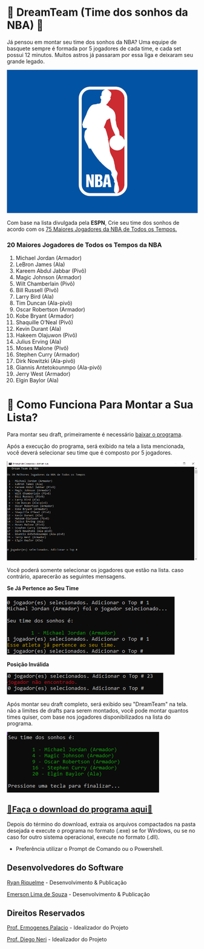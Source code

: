 # 🏀 DreamTeam (Time dos sonhos da NBA) 🏀

Já pensou em montar seu time dos sonhos da NBA? Uma equipe de basquete sempre é formada por 5 jogadores de cada time, e cada set possui 12  minutos. Muitos astros já passaram por essa liga e deixaram seu grande legado. 

![Execução00](img/nba-logo.jpg)

Com base na lista divulgada pela **ESPN**, Crie seu time dos sonhos de acordo com os [75 Maiores Jogadores da NBA de Todos os Tempos.](https://www.torcedores.com/noticias/2022/02/espn-lista-75-melhores-nba) 

### 20 Maiores Jogadores de Todos os Tempos da NBA

01.  Michael Jordan (Armador)
02.  LeBron James (Ala)
03.  Kareem Abdul Jabbar (Pivô)
04.  Magic Johnson (Armador)
05.  Wilt Chamberlain (Pivô)
06.  Bill Russell (Pivô)
07.  Larry Bird (Ala)
08.  Tim Duncan (Ala-pivô)
09.  Oscar Robertson (Armador)
10.  Kobe Bryant (Armador)
11.  Shaquille O’Neal (Pivô)
12.  Kevin Durant (Ala)
13.  Hakeem Olajuwon (Pivô)
14.  Julius Erving (Ala)
15.  Moses Malone (Pivô)
16.  Stephen Curry (Armador)
17.  Dirk Nowitzki (Ala-pivô)
18.  Giannis Antetokounmpo (Ala-pivô)
19.  Jerry West (Armador)
20.  Elgin Baylor (Ala)

# 📌 Como Funciona Para Montar a Sua Lista?

Para montar seu draft, primeiramente é necessário [baixar o programa](dist/DreamTeam.zip). 

Após a execução do programa, será exibido na tela a lista mencionada, você deverá selecionar seu time que é composto por 5 jogadores.

![Execução](img/img001.png)

Você poderá somente selecionar os jogadores que estão na lista. caso contrário, aparecerão as seguintes mensagens.

**Se Já Pertence ao Seu Time**

![Execução2](img/img002.png)

**Posição Inválida**

![Execução3](img/img003.png)

Após montar seu draft completo, será exibido seu "DreamTeam" na tela. não a limites de drafts para serem montados, você pode montar quantos times quiser, com base nos jogadores disponibilizados na lista do programa.


![Execução4](img/img004.png)


## [🏀Faça o download do programa aqui🏀](dist/DreamTeam.zip)

Depois do término do download, extraia os arquivos compactados na pasta desejada e execute o programa no formato (.exe) se for Windows, ou se no caso for outro sistema operacional, execute no formato (.dll). 

* Preferência utilizar o Prompt de Comando ou o Powershell.


## Desenvolvedores do Software

[Ryan Riquelme](https://github.com/Floa101213)  - Desenvolvimento & Publicação

[Emerson Lima de Souza](https://github.com/EmersonLSouza)  - Desenvolvimento & Publicação


## Direitos Reservados

[Prof. Ermogenes Palacio](https://github.com/ermogenes) - Idealizador do Projeto

[Prof. Diego Neri](https://github.com/diegoneri) - Idealizador do Projeto
